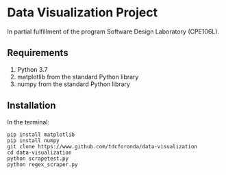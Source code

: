 # Data Visualization Project

In partial fulfillment of the program Software Design Laboratory (CPE106L).

## Requirements

<ol>
  <li>Python 3.7</li>
  <li>matplotlib from the standard Python library</li>
  <li>numpy from the standard Python library</li>
</ol>

## Installation

In the terminal:

```
pip install matplotlib
pip install numpy
git clone https://www.github.com/tdcforonda/data-visualization
cd data-visualization
python scrapetest.py
python regex_scraper.py
```
